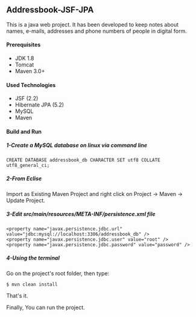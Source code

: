 ## Addressbook-JSF-JPA
This is a java web project. It has been developed to keep notes about names, e-mails, addresses and phone numbers of people in digital form.

#### Prerequisites
* JDK 1.8
* Tomcat 
* Maven 3.0+

#### Used Technologies
* JSF (2.2)
* Hibernate JPA (5.2) 
* MySQL 
* Maven

#### Build and Run
##### 1-Create a MySQL database on linux via command line
```
CREATE DATABASE addressbook_db CHARACTER SET utf8 COLLATE utf8_general_ci;
```

##### 2-From Eclise
Import as Existing Maven Project and right click on Project -> Maven -> Update Project. 

##### 3-Edit src/main/resources/META-INF/persistence.xml file
```
<property name="javax.persistence.jdbc.url" value="jdbc:mysql://localhost:3306/addressbook_db" />
<property name="javax.persistence.jdbc.user" value="root" />
<property name="javax.persistence.jdbc.password" value="password" />
```

##### 4-Using the terminal
Go on the project's root folder, then type:
```
$ mvn clean install
```

That's it.

Finally, You can run the project.

